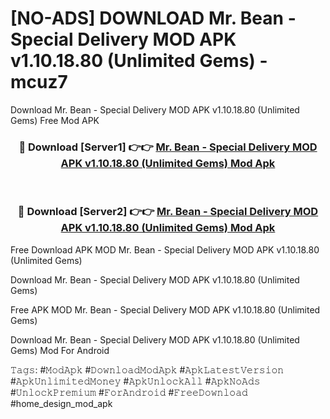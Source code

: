 # [NO-ADS] DOWNLOAD Mr. Bean - Special Delivery MOD APK v1.10.18.80 (Unlimited Gems) - mcuz7
Download Mr. Bean - Special Delivery MOD APK v1.10.18.80 (Unlimited Gems) Free Mod APK

<div align="center">
<h3>🔴 Download [Server1] 👉👉 <a href="https://apk-comot.site?title=Mr._Bean_-_Special_Delivery_MOD_APK_v1.10.18.80_(Unlimited_Gems)">Mr. Bean - Special Delivery MOD APK v1.10.18.80 (Unlimited Gems) Mod Apk</a></h3><br>

<h3>🔴 Download [Server2] 👉👉 <a href="https://apk-comot.site?title=Mr._Bean_-_Special_Delivery_MOD_APK_v1.10.18.80_(Unlimited_Gems)">Mr. Bean - Special Delivery MOD APK v1.10.18.80 (Unlimited Gems) Mod Apk</a></h3>
</div>


Free Download APK MOD Mr. Bean - Special Delivery MOD APK v1.10.18.80 (Unlimited Gems)

Download Mr. Bean - Special Delivery MOD APK v1.10.18.80 (Unlimited Gems) 

Free APK MOD Mr. Bean - Special Delivery MOD APK v1.10.18.80 (Unlimited Gems) 

Download Mr. Bean - Special Delivery MOD APK v1.10.18.80 (Unlimited Gems) Mod For Android

𝚃𝚊𝚐𝚜: #𝙼𝚘𝚍𝙰𝚙𝚔 #𝙳𝚘𝚠𝚗𝚕𝚘𝚊𝚍𝙼𝚘𝚍𝙰𝚙𝚔 #𝙰𝚙𝚔𝙻𝚊𝚝𝚎𝚜𝚝𝚅𝚎𝚛𝚜𝚒𝚘𝚗 #𝙰𝚙𝚔𝚄𝚗𝚕𝚒𝚖𝚒𝚝𝚎𝚍𝙼𝚘𝚗𝚎𝚢 #𝙰𝚙𝚔𝚄𝚗𝚕𝚘𝚌𝚔𝙰𝚕𝚕 #𝙰𝚙𝚔𝙽𝚘𝙰𝚍𝚜 #𝚄𝚗𝚕𝚘𝚌𝚔𝙿𝚛𝚎𝚖𝚒𝚞𝚖 #𝙵𝚘𝚛𝙰𝚗𝚍𝚛𝚘𝚒𝚍 #𝙵𝚛𝚎𝚎𝙳𝚘𝚠𝚗𝚕𝚘𝚊𝚍 #home_design_mod_apk